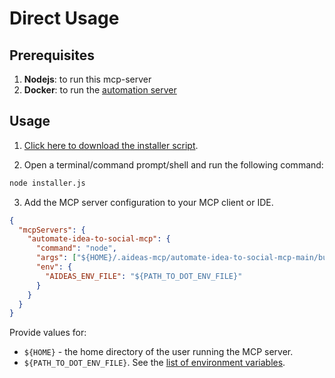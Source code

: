 # Direct Usage

## Prerequisites

1. **Nodejs**: to run this mcp-server
2. **Docker**: to run the [automation server](https://github.com/poshjosh/automate-idea-to-social)

## Usage

1. [Click here to download the installer script](https://raw.githubusercontent.com/poshjosh/automate-idea-to-social-mcp/refs/heads/main/installer.js).

2. Open a terminal/command prompt/shell and run the following command:

```bash
node installer.js
```

3. Add the MCP server configuration to your MCP client or IDE.

```json
{
  "mcpServers": {
    "automate-idea-to-social-mcp": {
      "command": "node",
      "args": ["${HOME}/.aideas-mcp/automate-idea-to-social-mcp-main/build/index.js"],
      "env": {
        "AIDEAS_ENV_FILE": "${PATH_TO_DOT_ENV_FILE}"
      }
    }
  }
}
```

Provide values for:

- `${HOME}` - the home directory of the user running the MCP server.
- `${PATH_TO_DOT_ENV_FILE}`. See the [list of environment variables](https://github.com/poshjosh/automate-idea-to-social/blob/main/docs/environment.md).
